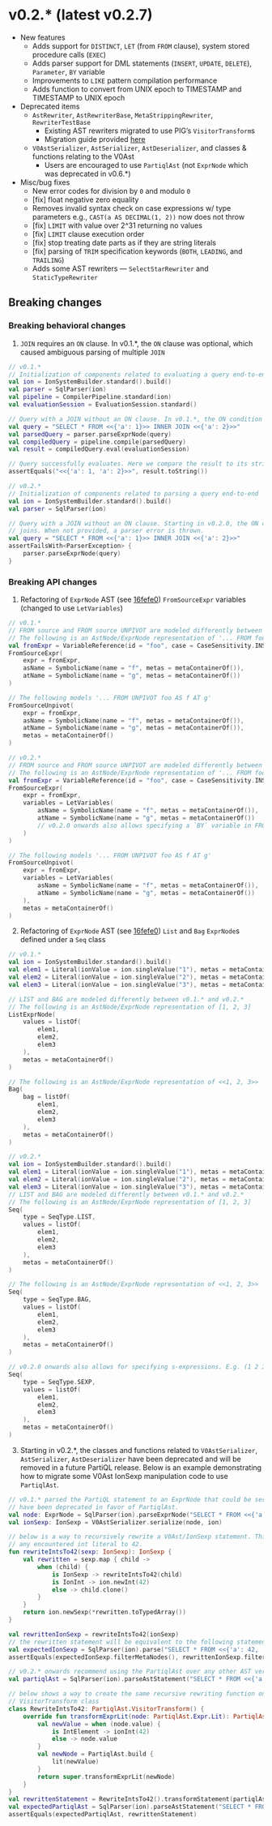 # v0.2.* (latest v0.2.7)

* New features
    * Adds support for `DISTINCT`, `LET` (from `FROM` clause), system stored procedure calls (`EXEC`)
    * Adds parser support for DML statements (`INSERT`, `UPDATE`, `DELETE`), `Parameter`, `BY` variable
    * Improvements to `LIKE` pattern compilation performance
    * Adds function to convert from UNIX epoch to TIMESTAMP and TIMESTAMP to UNIX epoch
* Deprecated items
    * `AstRewriter`, `AstRewriterBase`, `MetaStrippingRewriter`, `RewriterTestBase`
        * Existing AST rewriters migrated to use PIG’s `VisitorTransform`s
        * Migration guide provided [here](https://github.com/partiql/partiql-lang-kotlin/blob/feb84730c64a2ad0f12c57bef3b1c45e21279538/docs/dev/RewriterToVisitorTransformGuide.md)
    * `V0AstSerializer`, `AstSerializer`, `AstDeserializer`, and classes & functions relating to the V0Ast
        * Users are encouraged to use `PartiqlAst` (not `ExprNode` which was deprecated in v0.6.*)
* Misc/bug fixes
    * New error codes for division by `0` and modulo `0`
    * [fix] float negative zero equality
    * Removes invalid syntax check on case expressions w/ type parameters e.g., `CAST(a AS DECIMAL(1, 2))` now does not throw
    * [fix] `LIMIT` with value over 2^31 returning no values
    * [fix] `LIMIT` clause execution order
    * [fix] stop treating date parts as if they are string literals
    * [fix] parsing of `TRIM` specification keywords (`BOTH`, `LEADING`, and `TRAILING`)
    * Adds some AST rewriters — `SelectStarRewriter` and `StaticTypeRewriter`
## Breaking changes
### Breaking behavioral changes
1. `JOIN` requires an `ON` clause. In v0.1.*, the `ON` clause was optional, which caused ambiguous parsing of multiple `JOIN`
```kotlin
// v0.1.*
// Initialization of components related to evaluating a query end-to-end
val ion = IonSystemBuilder.standard().build()
val parser = SqlParser(ion)
val pipeline = CompilerPipeline.standard(ion)
val evaluationSession = EvaluationSession.standard()

// Query with a JOIN without an ON clause. In v0.1.*, the ON condition is optional.
val query = "SELECT * FROM <<{'a': 1}>> INNER JOIN <<{'a': 2}>>"
val parsedQuery = parser.parseExprNode(query)
val compiledQuery = pipeline.compile(parsedQuery)
val result = compiledQuery.eval(evaluationSession)

// Query successfully evaluates. Here we compare the result to its string representation.
assertEquals("<<{'a': 1, 'a': 2}>>", result.toString())
```

```kotlin
// v0.2.*
// Initialization of components related to parsing a query end-to-end
val ion = IonSystemBuilder.standard().build()
val parser = SqlParser(ion)

// Query with a JOIN without an ON clause. Starting in v0.2.0, the ON condition is REQUIRED except for cross
// joins. When not provided, a parser error is thrown.
val query = "SELECT * FROM <<{'a': 1}>> INNER JOIN <<{'a': 2}>>"
assertFailsWith<ParserException> {
    parser.parseExprNode(query)
}
```
### Breaking API changes
1. Refactoring of `ExprNode` AST (see [16fefe0](https://github.com/partiql/partiql-lang-kotlin/commit/16fefe0f096175a6a7b284313634dfad23858a38)) `FromSourceExpr` variables (changed to use `LetVariables`)
```kotlin
// v0.1.*
// FROM source and FROM source UNPIVOT are modeled differently between v0.1.* and v0.2.*
// The following is an AstNode/ExprNode representation of '... FROM foo AS f AT g'
val fromExpr = VariableReference(id = "foo", case = CaseSensitivity.INSENSITIVE, metas = metaContainerOf())
FromSourceExpr(
    expr = fromExpr,
    asName = SymbolicName(name = "f", metas = metaContainerOf()),
    atName = SymbolicName(name = "g", metas = metaContainerOf())
)

// The following models '... FROM UNPIVOT foo AS f AT g'
FromSourceUnpivot(
    expr = fromExpr,
    asName = SymbolicName(name = "f", metas = metaContainerOf()),
    atName = SymbolicName(name = "g", metas = metaContainerOf()),
    metas = metaContainerOf()
)
```
```kotlin
// v0.2.*
// FROM source and FROM source UNPIVOT are modeled differently between v0.1.* and v0.2.*
// The following is an AstNode/ExprNode representation of '... FROM foo AS f AT g'
val fromExpr = VariableReference(id = "foo", case = CaseSensitivity.INSENSITIVE, metas = metaContainerOf())
FromSourceExpr(
    expr = fromExpr,
    variables = LetVariables(
        asName = SymbolicName(name = "f", metas = metaContainerOf()),
        atName = SymbolicName(name = "g", metas = metaContainerOf())
        // v0.2.0 onwards also allows specifying a `BY` variable in FROM sources
    )
)

// The following models '... FROM UNPIVOT foo AS f AT g'
FromSourceUnpivot(
    expr = fromExpr,
    variables = LetVariables(
        asName = SymbolicName(name = "f", metas = metaContainerOf()),
        atName = SymbolicName(name = "g", metas = metaContainerOf())
    ),
    metas = metaContainerOf()
)
```
2. Refactoring of `ExprNode` AST (see [16fefe0](https://github.com/partiql/partiql-lang-kotlin/commit/16fefe0f096175a6a7b284313634dfad23858a38)) `List` and `Bag` `ExprNode`s defined under a `Seq` class
```kotlin
// v0.1.*
val ion = IonSystemBuilder.standard().build()
val elem1 = Literal(ionValue = ion.singleValue("1"), metas = metaContainerOf())
val elem2 = Literal(ionValue = ion.singleValue("2"), metas = metaContainerOf())
val elem3 = Literal(ionValue = ion.singleValue("3"), metas = metaContainerOf())

// LIST and BAG are modeled differently between v0.1.* and v0.2.*
// The following is an AstNode/ExprNode representation of [1, 2, 3]
ListExprNode(
    values = listOf(
        elem1,
        elem2,
        elem3
    ),
    metas = metaContainerOf()
)

// The following is an AstNode/ExprNode representation of <<1, 2, 3>>
Bag(
    bag = listOf(
        elem1,
        elem2,
        elem3
    ),
    metas = metaContainerOf()
)
```
```kotlin
// v0.2.*
val ion = IonSystemBuilder.standard().build()
val elem1 = Literal(ionValue = ion.singleValue("1"), metas = metaContainerOf())
val elem2 = Literal(ionValue = ion.singleValue("2"), metas = metaContainerOf())
val elem3 = Literal(ionValue = ion.singleValue("3"), metas = metaContainerOf())
// LIST and BAG are modeled differently between v0.1.* and v0.2.*
// The following is an AstNode/ExprNode representation of [1, 2, 3]
Seq(
    type = SeqType.LIST,
    values = listOf(
        elem1,
        elem2,
        elem3
    ),
    metas = metaContainerOf()
)

// The following is an AstNode/ExprNode representation of <<1, 2, 3>>
Seq(
    type = SeqType.BAG,
    values = listOf(
        elem1,
        elem2,
        elem3
    ),
    metas = metaContainerOf()
)

// v0.2.0 onwards also allows for specifying s-expressions. E.g. (1 2 3)
Seq(
    type = SeqType.SEXP,
    values = listOf(
        elem1,
        elem2,
        elem3
    ),
    metas = metaContainerOf()
)
```

3. Starting in v0.2.*, the classes and functions related to `V0AstSerializer`, `AstSerializer`, `AstDeserializer` have
been deprecated and will be removed in a future PartiQL release. Below is an example demonstrating how to migrate some
V0Ast IonSexp manipulation code to use `PartiqlAst`.
```kotlin
// v0.1.* parsed the PartiQL statement to an ExprNode that could be serialized to the V0Ast. ExprNode and V0Ast
// have been deprecated in favor of PartiqlAst.
val node: ExprNode = SqlParser(ion).parseExprNode("SELECT * FROM <<{'a': 1, 'b': {'c': 23}}>>")
val ionSexp: IonSexp = V0AstSerializer.serialize(node, ion)

// below is a way to recursively rewrite a V0Ast/IonSexp statement. This particular example function rewrites
// any encountered int literal to 42.
fun rewriteIntsTo42(sexp: IonSexp): IonSexp {
    val rewritten = sexp.map { child ->
        when (child) {
            is IonSexp -> rewriteIntsTo42(child)
            is IonInt -> ion.newInt(42)
            else -> child.clone()
        }
    }
    return ion.newSexp(*rewritten.toTypedArray())
}

val rewrittenIonSexp = rewriteIntsTo42(ionSexp)
// the rewritten statement will be equivalent to the following statement (excluding source location metas)
val expectedIonSexp = SqlParser(ion).parse("SELECT * FROM <<{'a': 42, 'b': {'c': 42}}>>")
assertEquals(expectedIonSexp.filterMetaNodes(), rewrittenIonSexp.filterMetaNodes())
```

```kotlin
// v0.2.* onwards recommend using the PartiqlAst over any other AST versions
val partiqlAst = SqlParser(ion).parseAstStatement("SELECT * FROM <<{'a': 1, 'b': {'c': 23}}>>")

// below shows a way to create the same recursive rewriting function on PartiqlAst statements using the
// VisitorTransform class
class RewriteIntsTo42: PartiqlAst.VisitorTransform() {
    override fun transformExprLit(node: PartiqlAst.Expr.Lit): PartiqlAst.Expr {
        val newValue = when (node.value) {
            is IntElement -> ionInt(42)
            else -> node.value
        }
        val newNode = PartiqlAst.build {
            lit(newValue)
        }
        return super.transformExprLit(newNode)
    }
}
val rewrittenStatement = RewriteIntsTo42().transformStatement(partiqlAst)
val expectedPartiqlAst = SqlParser(ion).parseAstStatement("SELECT * FROM <<{'a': 42, 'b': {'c': 42}}>>")
assertEquals(expectedPartiqlAst, rewrittenStatement)
```
